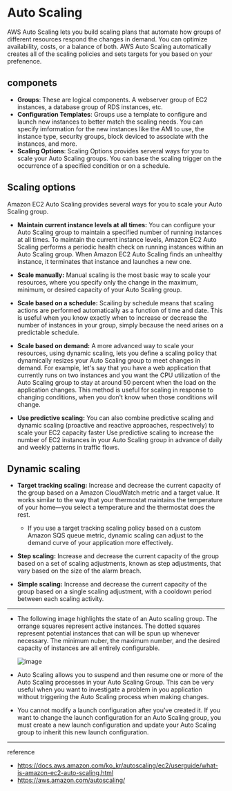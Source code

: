 # Auto Scaling

AWS Auto Scaling lets you build scaling plans that automate how groups of different resources respond the changes in demand. You can optimize availability, costs, or a balance of both. AWS Auto Scaling automatically creates all of the scaling policies and sets targets for you based on your prefenence.

## componets

  - **Groups**: These are logical components. A webserver group of EC2 instances, a database group of RDS instances, etc.
  - **Configuration Templates**: Groups use a template to configure and launch new instances to better match the scaling needs. You can specify imformation for the new instances like the AMI to use, the instance type, security groups, block deviced to associate with the instances, and more.
  - **Scaling Options**: Scaling Options provides serveral ways for you to scale your Auto Scaling groups. You can base the scaling trigger on the occurrence of a specified condition or on a schedule.

## Scaling options

Amazon EC2 Auto Scaling provides several ways for you to scale your Auto Scaling group.

- **Maintain current instance levels at all times:** You can configure your Auto Scaling group to maintain a specified number of running instances at all times. 
  To maintain the current instance levels, Amazon EC2 Auto Scaling performs a periodic health check on running instances within an Auto Scaling group. When Amazon EC2 Auto Scaling finds an unhealthy instance, it terminates that instance and launches a new one. 

- **Scale manually:** Manual scaling is the most basic way to scale your resources, where you specify only the change in the maximum, minimum, or desired capacity of your Auto Scaling group.

- **Scale based on a schedule:** Scailing by schedule means that scaling actions are performed automatically as a function of time and date. This is useful when you know exactly when to increase or decrease the number of instances in your group, simply because the need arises on a predictable schedule.

- **Scale based on demand:** A more advanced way to scale your resources, using dynamic scaling, lets you define a scaling policy that dynamically resizes your Auto Scaling group to meet changes in demand. 
  For example, let's say that you have a web application that currently runs on two instances and you want the CPU utilization of the Auto Scaling group to stay at around 50 percent when the load on the application changes. This method is useful for scaling in response to changing conditions, when you don't know when those conditions will change.

- **Use predictive scaling:** You can also combine predictive scaling and dynamic scaling (proactive and reactive approaches, respectively) to scale your EC2 capacity faster
  Use predictive scaling to increase the number of EC2 instances in your Auto Scaling group in advance of daily and weekly patterns in traffic flows.

## Dynamic scaling

- **Target tracking scaling:** Increase and decrease the current capacity of the group based on a Amazon CloudWatch metric and a target value. It works similar to the way that your thermostat maintains the temperature of your home—you select a temperature and the thermostat does the rest.
  - If you use a target tracking scaling policy based on a custom Amazon SQS queue metric, dynamic scaling can adjust to the demand curve of your application more effectively. 

- **Step scaling:** Increase and decrease the current capacity of the group based on a set of scaling adjustments, known as step adjustments, that vary based on the size of the alarm breach.

- **Simple scaling:** Increase and decrease the current capacity of the group based on a single scaling adjustment, with a cooldown period between each scaling activity.

---

- The following image highlights the state of an Auto scaling group. The orrange squares represent active instances. The dotted squares represent potential instances that can will be spun up whenever necessary. The minimum nuber, the maximum number, and the desired capacity of instances are all entirely configurable.

  ![image](https://github.com/rlaisqls/rlaisqls/assets/81006587/39c77da7-5bbf-4b2c-a9a2-c4aefc659d1b)

- Auto Scaling allows you to suspend and then resume one or more of the Auto Scaling processes in your Auto Scaling Group. This can be very useful when you want to investigate a problem in you application without triggering the Auto Scaling process when making changes.

- You cannot modify a launch configuration after you've created it. If you want to change the launch configuration for an Auto Scaling group, you must create a new launch configuration and update your Auto Scaling group to inherit this new launch configuration.

---
reference
- https://docs.aws.amazon.com/ko_kr/autoscaling/ec2/userguide/what-is-amazon-ec2-auto-scaling.html
- https://aws.amazon.com/autoscaling/